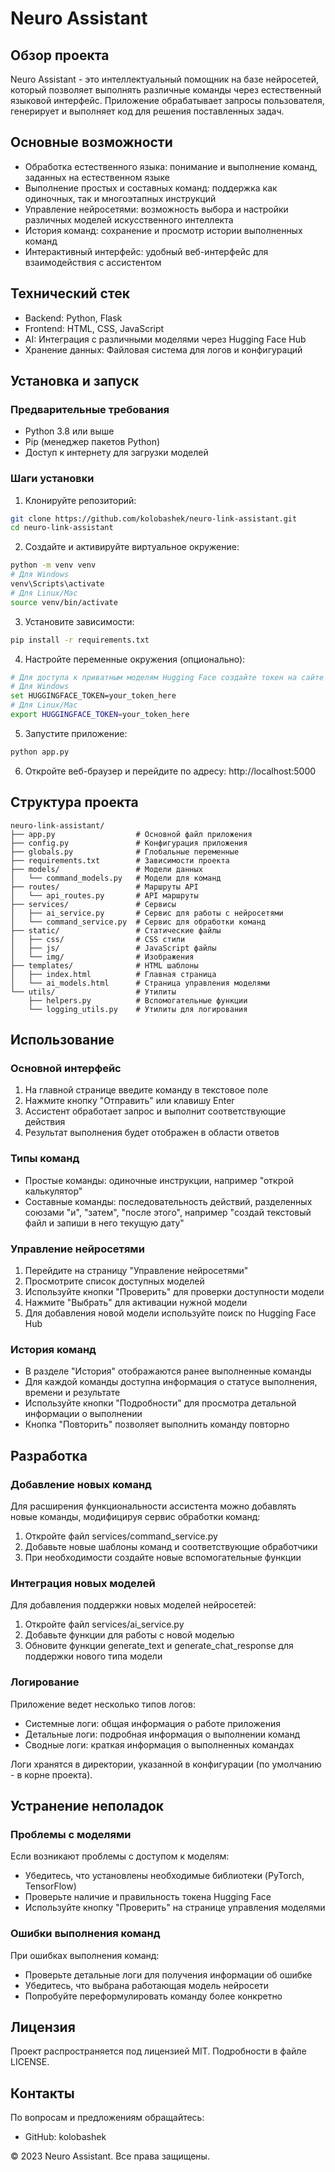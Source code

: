 # Neuro Assistant

## Обзор проекта

Neuro Assistant - это интеллектуальный помощник на базе нейросетей, который позволяет выполнять различные команды через естественный языковой интерфейс. Приложение обрабатывает запросы пользователя, генерирует и выполняет код для решения поставленных задач.

## Основные возможности

- Обработка естественного языка: понимание и выполнение команд, заданных на естественном языке
- Выполнение простых и составных команд: поддержка как одиночных, так и многоэтапных инструкций
- Управление нейросетями: возможность выбора и настройки различных моделей искусственного интеллекта
- История команд: сохранение и просмотр истории выполненных команд
- Интерактивный интерфейс: удобный веб-интерфейс для взаимодействия с ассистентом

## Технический стек

- Backend: Python, Flask
- Frontend: HTML, CSS, JavaScript
- AI: Интеграция с различными моделями через Hugging Face Hub
- Хранение данных: Файловая система для логов и конфигураций

## Установка и запуск

### Предварительные требования

- Python 3.8 или выше
- Pip (менеджер пакетов Python)
- Доступ к интернету для загрузки моделей

### Шаги установки

1. Клонируйте репозиторий:

```bash
git clone https://github.com/kolobashek/neuro-link-assistant.git
cd neuro-link-assistant
```

2. Создайте и активируйте виртуальное окружение:

```bash
python -m venv venv
# Для Windows
venv\Scripts\activate
# Для Linux/Mac
source venv/bin/activate
```

3. Установите зависимости:

```bash
pip install -r requirements.txt
```

4. Настройте переменные окружения (опционально):

```bash
# Для доступа к приватным моделям Hugging Face создайте токен на сайте huggingface.co и установите его:
# Для Windows
set HUGGINGFACE_TOKEN=your_token_here
# Для Linux/Mac
export HUGGINGFACE_TOKEN=your_token_here
```

5. Запустите приложение:

```bash
python app.py
```

6. Откройте веб-браузер и перейдите по адресу: http://localhost:5000

## Структура проекта

```
neuro-link-assistant/
├── app.py                  # Основной файл приложения
├── config.py               # Конфигурация приложения
├── globals.py              # Глобальные переменные
├── requirements.txt        # Зависимости проекта
├── models/                 # Модели данных
│   └── command_models.py   # Модели для команд
├── routes/                 # Маршруты API
│   └── api_routes.py       # API маршруты
├── services/               # Сервисы
│   ├── ai_service.py       # Сервис для работы с нейросетями
│   └── command_service.py  # Сервис для обработки команд
├── static/                 # Статические файлы
│   ├── css/                # CSS стили
│   ├── js/                 # JavaScript файлы
│   └── img/                # Изображения
├── templates/              # HTML шаблоны
│   ├── index.html          # Главная страница
│   └── ai_models.html      # Страница управления моделями
└── utils/                  # Утилиты
    ├── helpers.py          # Вспомогательные функции
    └── logging_utils.py    # Утилиты для логирования
```

## Использование

### Основной интерфейс

1. На главной странице введите команду в текстовое поле
2. Нажмите кнопку "Отправить" или клавишу Enter
3. Ассистент обработает запрос и выполнит соответствующие действия
4. Результат выполнения будет отображен в области ответов

### Типы команд

- Простые команды: одиночные инструкции, например "открой калькулятор"
- Составные команды: последовательность действий, разделенных союзами "и", "затем", "после этого", например "создай текстовый файл и запиши в него текущую дату"

### Управление нейросетями

1. Перейдите на страницу "Управление нейросетями"
2. Просмотрите список доступных моделей
3. Используйте кнопки "Проверить" для проверки доступности модели
4. Нажмите "Выбрать" для активации нужной модели
5. Для добавления новой модели используйте поиск по Hugging Face Hub

### История команд

- В разделе "История" отображаются ранее выполненные команды
- Для каждой команды доступна информация о статусе выполнения, времени и результате
- Используйте кнопки "Подробности" для просмотра детальной информации о выполнении
- Кнопка "Повторить" позволяет выполнить команду повторно

## Разработка

### Добавление новых команд

Для расширения функциональности ассистента можно добавлять новые команды, модифицируя сервис обработки команд:

1. Откройте файл services/command_service.py
2. Добавьте новые шаблоны команд и соответствующие обработчики
3. При необходимости создайте новые вспомогательные функции

### Интеграция новых моделей

Для добавления поддержки новых моделей нейросетей:

1. Откройте файл services/ai_service.py
2. Добавьте функции для работы с новой моделью
3. Обновите функции generate_text и generate_chat_response для поддержки нового типа модели

### Логирование

Приложение ведет несколько типов логов:

- Системные логи: общая информация о работе приложения
- Детальные логи: подробная информация о выполнении команд
- Сводные логи: краткая информация о выполненных командах

Логи хранятся в директории, указанной в конфигурации (по умолчанию - в корне проекта).

## Устранение неполадок

### Проблемы с моделями

Если возникают проблемы с доступом к моделям:

- Убедитесь, что установлены необходимые библиотеки (PyTorch, TensorFlow)
- Проверьте наличие и правильность токена Hugging Face
- Используйте кнопку "Проверить" на странице управления моделями

### Ошибки выполнения команд

При ошибках выполнения команд:

- Проверьте детальные логи для получения информации об ошибке
- Убедитесь, что выбрана работающая модель нейросети
- Попробуйте переформулировать команду более конкретно

## Лицензия

Проект распространяется под лицензией MIT. Подробности в файле LICENSE.

## Контакты

По вопросам и предложениям обращайтесь:

- GitHub: kolobashek

© 2023 Neuro Assistant. Все права защищены.
